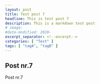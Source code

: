 ```yaml
---
layout: post
title: Test post 7
headline: This is test post 7
description: This is a markdown test post
# image:
#date-modified: 2020-
excerpt_separator: <!--excerpt-->
categories: [ "Test" ]
tags: [ "tagA", "tagB" ]
---
```


## Post nr.7

Post nr.7
